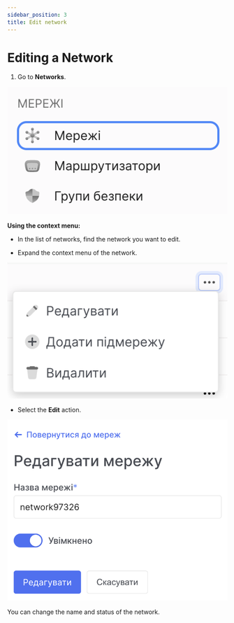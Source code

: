 ```yaml
---
sidebar_position: 3
title: Edit network
---
```


# Editing a Network

1. Go to **Networks**.

![](../img/i-net1-ua.svg)

**Using the context menu:**

- In the list of networks, find the network you want to edit.

- Expand the context menu of the network.

![](../img/i-net10-ua.svg)

- Select the **Edit** action.

![](../img/i-net11-ua.svg)

You can change the name and status of the network.